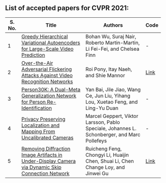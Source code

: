 ## List of accepted papers for CVPR 2021:

|S. No.|Title|Authors|Code|
|---|-------|-----------|---|
|1|[Greedy Hierarchical Variational Autoencoders for Large-Scale Video Prediction](https://openaccess.thecvf.com/content/CVPR2021/papers/Wu_Greedy_Hierarchical_Variational_Autoencoders_for_Large-Scale_Video_Prediction_CVPR_2021_paper.pdf)|Bohan Wu, Suraj Nair, Roberto Martin-Martin, Li Fei-Fei, and Chelsea Finn</a>|-|
|2|[Over-the-Air Adversarial Flickering Attacks Against Video Recognition Networks](https://arxiv.org/pdf/2002.05123)|Roi Pony, Itay Naeh, and Shie Mannor</a>|[Link](https://github.com/anonymous-p/Flickering_Adversarial_Video)|
|3|[Person30K: A Dual-Meta Generalization Network for Person Re-Identification](https://openaccess.thecvf.com/content/CVPR2021/papers/Bai_Person30K_A_Dual-Meta_Generalization_Network_for_Person_Re-Identification_CVPR_2021_paper.pdf)|Yan Bai, Jile Jiao, Wang Ce, Jun Liu, Yihang Lou, Xuetao Feng, and Ling-Yu Duan</a>|-|
|4|[Privacy Preserving Localization and Mapping From Uncalibrated Cameras](https://openaccess.thecvf.com/content/CVPR2021/papers/Geppert_Privacy_Preserving_Localization_and_Mapping_From_Uncalibrated_Cameras_CVPR_2021_paper.pdf)|Marcel Geppert, Viktor Larsson, Pablo Speciale, Johannes L. Schonberger, and Marc Pollefeys</a>|-|
|5|[Removing Diffraction Image Artifacts in Under-Display Camera via Dynamic Skip Connection Network](https://arxiv.org/pdf/2104.09556)|Ruicheng Feng, Chongyi Li, Huaijin Chen, Shuai Li, Chen Change Loy, and Jinwei Gu</a>|[Link](https://github.com/jnjaby/DISCNet)|

